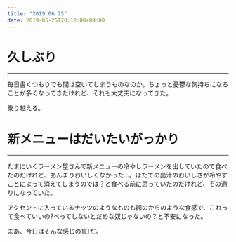 ```yaml
---
title: "2019 06 25"
date: 2019-06-25T20:12:08+09:00
---
```


# 久しぶり
---
毎日書くつもりでも間は空いてしまうものなのか。ちょっと憂鬱な気持ちになることが多くなってきたけれど、それも大丈夫になってきた。

乗り越える。

# 新メニューはだいたいがっかり
---
たまにいくラーメン屋さんで新メニューの冷やしラーメンを出していたので食べたのだけれど、あんまりおいしくなかった…。ほたての出汁のおいしさが冷やすことによって消えてしまうのでは？と食べる前に思っていたのだけれど、その通りになっていた。

アクセントに入っているナッツのようなものも卵のからのような食感で、これって食べていいの?ぺってしないとだめな奴じゃないの？と不安になった。

まあ、今日はそんな感じの1日だ。

